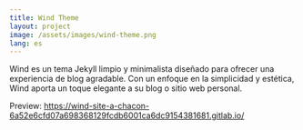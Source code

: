 ```yaml
---
title: Wind Theme
layout: project
image: /assets/images/wind-theme.png
lang: es
---
```

Wind es un tema Jekyll limpio y minimalista diseñado para ofrecer una experiencia de blog agradable. Con un enfoque en la simplicidad y estética, Wind aporta un toque elegante a su blog o sitio web personal.

Preview: <https://wind-site-a-chacon-6a52e6cfd07a698368129fcdb6001ca6dc9154381681.gitlab.io/>

